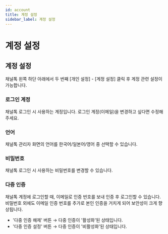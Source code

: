 ```yaml
---
id: account
title: 계정 설정
sidebar_label: 계정 설정
---
```


# 계정 설정

## 계정 설정

채널톡 왼쪽 하단 아래에서 두 번째 [개인 설정] - [계정 설정] 클릭 후 계정 관련 설정이 가능합니다.

### 로그인 계정

채널톡 로그인 시 사용하는 계정입니다. 로그인 계정(이메일)을 변경하고 싶다면 수정해 주세요.

### 언어

채널톡 관리자 화면의 언어를 한국어/일본어/영어 중 선택할 수 있습니다.

### 비밀번호

채널톡 로그인 시 사용하는 비밀번호를 변경할 수 있습니다.

### 다중 인증

채널톡 계정에 로그인할 때, 이메일로 인증 번호를 보내 인증 후 로그인할 수 있습니다. 비밀번호 외에도 이메일 인증 번호를 추가로 본인 인증을 거치게 되어 보안성이 크게 향상됩니다.

- '다중 인증 해제' 버튼 → 다중 인증이 '활성화'된 상태입니다.
- '다중 인증 설정' 버튼 → 다중 인증이 '비활성화'된 상태입니다.
